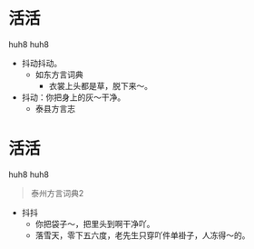 # 活活
huh8 huh8
+ 抖动抖动。
  * 如东方言词典
    - 衣裳上头都是草，脱下来～。
+ 抖动：你把身上的灰～干净。
  * 泰县方言志

# 活活
huh8 huh8
> 泰州方言词典2
- 抖抖
  - 你把袋子～，把里头到啊干净吖。
  - 落雪天，零下五六度，老先生只穿吖件单褂子，人冻得～的。
